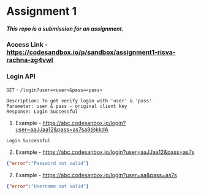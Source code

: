# Assignment 1

##### This repo is a submission for an assignment.

### Access Link - https://codesandbox.io/p/sandbox/assignment1-risva-rachna-zg4vwl

### Login API

`GET` - `/login?user=<user>&pass=<pass>`
```
Description: To get verify login with 'user' & 'pass'
Parameter: user & pass - original client key
Response: Login Successful
```
1. Example - https://abc.codesanbox.io/login?user=aaJJaa12&pass=as7sa8@kkdA
```
Login Successful
```

2. Example - https://abc.codesanbox.io/login?user=aaJJaa12&pass=as7s
```json
{"error":"Password not valid"}
```
2. Example - https://abc.codesanbox.io/login?user=aa&pass=as7s
```json
{"error":"Username not valid"}
```
   
